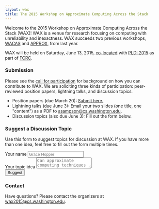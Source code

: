 ```yaml
---
layout: wax
title: The 2015 Workshop on Approximate Computing Across the Stack
---
```

Welcome to the 2015 Workshop on Approximate Computing Across the Stack (WAX)! WAX is a venue for research focusing on computing with unreliability and inexactness. WAX succeeds two previous workshops, [WACAS][] and [APPROX][], from last year.

[wacas]: http://sampa.cs.washington.edu/wacas14/
[approx]: http://approx2014.cs.umass.edu

WAX will be held on Saturday, June 13, 2015, [co-located][pldiwks] with [PLDI 2015][] as part of [FCRC][].

[pldiwks]: http://conf.researchr.org/track/pldi2015/pldi2015-workshops
[FCRC]: http://fcrc.acm.org/
[PLDI 2015]: http://conf.researchr.org/home/pldi2015

### Submission

Please see the [call for participation][cfp] for background on how you can contribute to WAX. We are soliciting three kinds of participation: peer-reviewed position papers, lightning talks, and discussion topics.

* Position papers (due March 20): [Submit here.](hotcrp)
* Lightning talks (due June 3): Email your two slides (one title, one "content") as a PDF to [asampson@cs.washington.edu](mailto:asampson@cs.washington.edu).
* Discussion topics (also due June 3): Fill out the form below.

[cfp]: cfp.html
[hotcrp]: {{site.base}}/wax2015/crp/

### Suggest a Discussion Topic

Use this form to suggest topics for discussion at WAX. If you have more than one idea, feel free to fill out the form multiple times.

<form action="https://docs.google.com/forms/d/1p3KiYi1wYkjrjyPzhd3yEPuuyy0Q9ziNjirMbJfuEZI/formResponse" method="POST" style="max-width: 40em;">
  <div class="form-group">
    <label for="entry.2119145109">Your name</label>
    <input type="text" name="entry.2119145109" class="form-control" placeholder="Grace Hopper">
  </div>
  <div class="form-group">
    <label for="entry.562970628">Your topic idea</label>
    <textarea name="entry.562970628" class="form-control"
        placeholder="Can approximate computing techniques help tolerate real, biological bugs that appear inside systems?"></textarea>
  </div>
  <input type="hidden" name="pageHistory" value="0">
  <input type="hidden" name="fbzx" value="-1381109981857871204">
  <input type="submit" name="submit" value="Suggest" class="btn btn-default">
</form>

### Contact

Have questions? Please contact the organizers at
[wax2015@cs.washington.edu][organizers].

[organizers]: mailto:wax2015@cs.washington.edu
